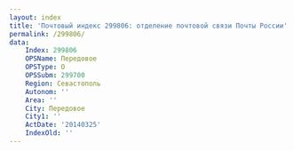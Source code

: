 ```yaml
---
layout: index
title: 'Почтовый индекс 299806: отделение почтовой связи Почты России'
permalink: /299806/
data:
    Index: 299806
    OPSName: Передовое
    OPSType: О
    OPSSubm: 299700
    Region: Севастополь
    Autonom: ''
    Area: ''
    City: Передовое
    City1: ''
    ActDate: '20140325'
    IndexOld: ''
---
```


